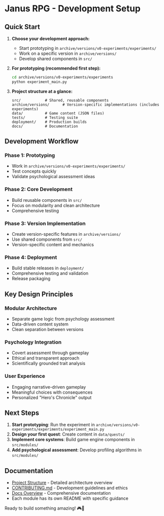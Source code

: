 # Janus RPG - Development Setup

## Quick Start

1. **Choose your development approach:**
   - Start prototyping in `archive/versions/v0-experiments/experiments/`
   - Work on a specific version in `archive/versions/`
   - Develop shared components in `src/`

2. **For prototyping (recommended first step):**
   ```bash
   cd archive/versions/v0-experiments/experiments
   python experiment_main.py
   ```

3. **Project structure at a glance:**
   ```
   src/           # Shared, reusable components
   archive/versions/      # Version-specific implementations (includes experiments)
   data/          # Game content (JSON files)
   tests/         # Testing suite
   deployment/    # Production builds
   docs/          # Documentation
   ```

## Development Workflow

### Phase 1: Prototyping
- Work in `archive/versions/v0-experiments/experiments/`
- Test concepts quickly
- Validate psychological assessment ideas

### Phase 2: Core Development
- Build reusable components in `src/`
- Focus on modularity and clean architecture
- Comprehensive testing

### Phase 3: Version Implementation
- Create version-specific features in `archive/versions/`
- Use shared components from `src/`
- Version-specific content and mechanics

### Phase 4: Deployment
- Build stable releases in `deployment/`
- Comprehensive testing and validation
- Release packaging

## Key Design Principles

### Modular Architecture
- Separate game logic from psychology assessment
- Data-driven content system
- Clean separation between versions

### Psychology Integration
- Covert assessment through gameplay
- Ethical and transparent approach
- Scientifically grounded trait analysis

### User Experience
- Engaging narrative-driven gameplay
- Meaningful choices with consequences
- Personalized "Hero's Chronicle" output

## Next Steps

1. **Start prototyping**: Run the experiment in `archive/versions/v0-experiments/experiments/experiment_main.py`
2. **Design your first quest**: Create content in `data/quests/`
3. **Implement core systems**: Build game engine components in `src/modules/`
4. **Add psychological assessment**: Develop profiling algorithms in `src/modules/`

## Documentation

- [Project Structure](../technical/project_structure.md) - Detailed architecture overview
- [CONTRIBUTING.md](../../CONTRIBUTING.md) - Development guidelines and ethics
- [Docs Overview](../README.md) - Comprehensive documentation
- Each module has its own README with specific guidance

Ready to build something amazing! 🎮🧠
